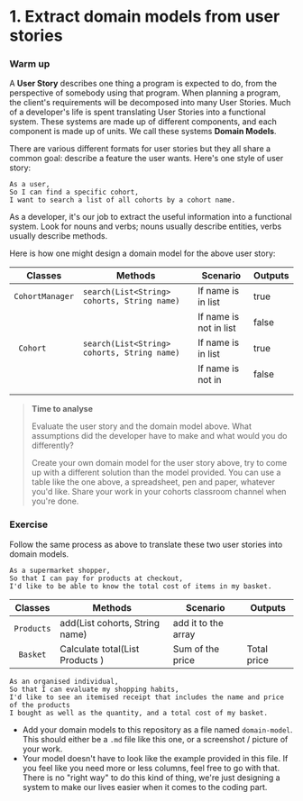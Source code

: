 # 1. Extract domain models from user stories

### Warm up

A **User Story** describes one thing a program is expected to do, from the perspective of somebody using that program. When planning a program, the client's requirements will be decomposed into many User Stories. Much of a developer's life is spent translating User Stories into a functional system. These systems are made up of different components, and each component is made up of units. We call these systems **Domain Models**.

There are various different formats for user stories but they all share a common goal: describe a feature the user wants. Here's one style of user story:

```
As a user,
So I can find a specific cohort,
I want to search a list of all cohorts by a cohort name.
```

As a developer, it's our job to extract the useful information into a functional system. Look for nouns and verbs; nouns usually describe entities, verbs usually describe methods.

Here is how one might design a domain model for the above user story:

| Classes         | Methods                                       | Scenario               | Outputs |
|-----------------|-----------------------------------------------|------------------------|---------|
| `CohortManager` | `search(List<String> cohorts, String name)`   | If name is in list     | true    |
|                 |                                               | If name is not in list | false   |
| ` Cohort`       | ` search(List<String> cohorts, String name) ` | If name is in list     | true    |
|                 |                                               | If name is not in      | false   |
|                 |                                               |                        |         |
|                 |                                               |                        |         |



> **Time to analyse**
>
> Evaluate the user story and the domain model above. What assumptions did the developer have to make and what would you do differently?
> 
> Create your own domain model for the user story above, try to come up with a different solution than the model provided. You can use a table like the one above, a spreadsheet, pen and paper, whatever you'd like. Share your work in your cohorts classroom channel when you're done.

### Exercise

Follow the same process as above to translate these two user stories into domain models.

```
As a supermarket shopper,
So that I can pay for products at checkout,
I'd like to be able to know the total cost of items in my basket.
```

| Classes      | Methods                                 | Scenario            | Outputs     |
|--------------|-----------------------------------------|---------------------|-------------|
| ` Products ` | add(List<String> cohorts, String name)  | add it to the array |             |
| ` Basket`    | Calculate total(List<String> Products ) | Sum of the price    | Total price |

```
As an organised individual,
So that I can evaluate my shopping habits,
I'd like to see an itemised receipt that includes the name and price of the products
I bought as well as the quantity, and a total cost of my basket.
```

- Add your domain models to this repository as a file named `domain-model`. This should either be a `.md` file like this one, or a screenshot / picture of your work.
- Your model doesn't have to look like the example provided in this file. If you feel like you need more or less columns, feel free to go with that. There is no "right way" to do this kind of thing, we're just designing a system to make our lives easier when it comes to the coding part.